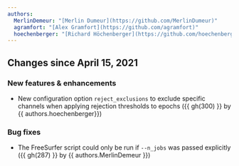 ```yaml
---
authors:
  MerlinDemeur: "[Merlin Dumeur](https://github.com/MerlinDumeur)"
  agramfort: "[Alex Gramfort](https://github.com/agramfort)"
  hoechenberger: "[Richard Höchenberger](https://github.com/hoechenberger)"
---
```



## Changes since April 15, 2021

### New features & enhancements

- New configuration option `reject_exclusions` to exclude specific channels
  when applying rejection thresholds to epochs ({{ gh(300) }} by
  {{ authors.hoechenberger}})

### Bug fixes

- The FreeSurfer script could only be run if `--n_jobs` was passed explicitly
  ({{ gh(287) }} by {{ authors.MerlinDemeur }})
